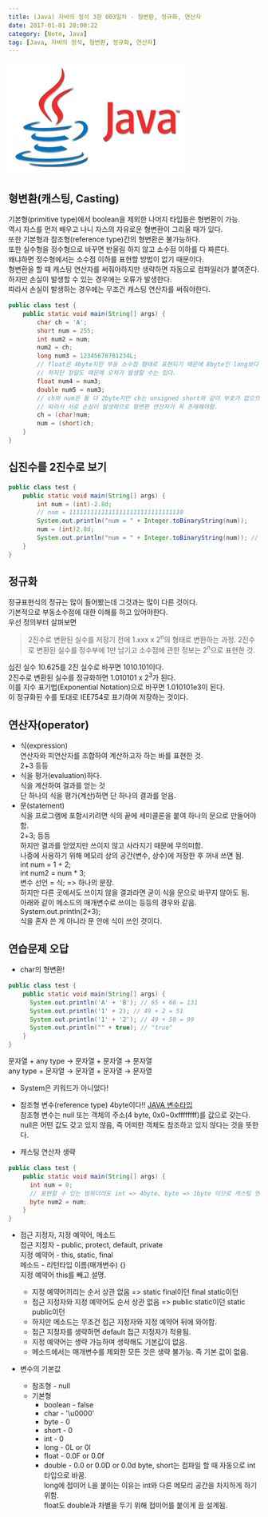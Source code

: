 ```yaml
---
title: (Java) 자바의 정석 3판 003일차 - 형변환, 정규화, 연산자
date: 2017-01-01 20:00:22
category: [Note, Java]
tag: [Java, 자바의 정석, 형변환, 정규화, 연산자]
---
```

![](/images/Java-study-003day/thumb.png)

## 형변환(캐스팅, Casting)
기본형(primitive type)에서 boolean을 제외한 나머지 타입들은 형변환이 가능.  
역시 자스를 먼저 배우고 나니 자스의 자유로운 형변환이 그리울 때가 있다.  
또한 기본형과 참조형(reference type)간의 형변환은 불가능하다.  
또한 실수형을 정수형으로 바꾸면 반올림 하지 않고 소수점 이하를 다 짜른다.  
왜냐하면 정수형에서는 소수점 이하를 표현할 방법이 없기 때문이다.  
형변환을 할 때 캐스팅 연산자를 써줘야하지만 생략하면 자동으로 컴파일러가 붙여준다.  
하지만 손실이 발생할 수 있는 경우에는 오류가 발생한다.  
따라서 손실이 발생하는 경우에는 무조건 캐스팅 연산자를 써줘야한다.
```java
public class test {
    public static void main(String[] args) {
        char ch = 'A';
        short num = 255;
        int num2 = num;
        num2 = ch;
        long num3 = 12345678781234L;
        // float은 4byte지만 부동 소수점 형태로 표현되기 때문에 8byte인 long보다 더 넓은 범위를 표현할 수 있다.
        // 하지만 정밀도 때문에 오차가 발생할 수는 있다.
        float num4 = num3;
        double num5 = num3;
        // ch와 num은 둘 다 2byte지만 ch는 unsigned short와 같이 부호가 없으므로 표현 범위가 다름.
        // 따라서 서로 손실이 발생하므로 형변환 연산자가 꼭 존재해야함.
        ch = (char)num;
        num = (short)ch;
    }
}
```

## 십진수를 2진수로 보기
```java
public class test {
    public static void main(String[] args) {
        int num = (int)-2.8d;
        // num = 11111111111111111111111111111110
        System.out.println("num = " + Integer.toBinaryString(num));
        num = (int)2.8d;
        System.out.println("num = " + Integer.toBinaryString(num)); // num = 10
    }
}
```
## 정규화
정규표현식의 정규는 많이 들어봤는데 그것과는 많이 다른 것이다.  
기본적으로 부동소수점에 대한 이해를 하고 있어야한다.  
우선 정의부터 살펴보면  
> 2진수로 변환된 실수를 저장기 전에 1.xxx x 2<sup>n</sup>의 형태로 변환하는 과정.
2진수로 변환된 실수를 정수부에 1만 남기고 소수점에 관한 정보는 2<sup>n</sup>으로 표현한 것.

십진 실수 10.625를 2진 실수로 바꾸면 1010.101이다.  
2진수로 변환된 실수를 정규화하면 1.010101 x 2<sup>3</sup>가 된다.  
이를 지수 표기법(Exponential Notation)으로 바꾸면 1.010101e3이 된다.  
이 정규화된 수를 토대로 IEE754로 표기하여 저장하는 것이다.

## 연산자(operator)
* 식(expression)  
연산자와 피연산자를 조합하여 계산하고자 하는 바를 표현한 것.  
2+3 등등
* 식을 평가(evaluation)하다.  
식을 계산하여 결과를 얻는 것  
단 하나의 식을 평가(계산)하면 단 하나의 결과를 얻음.  
* 문(statement)  
식을 프로그램에 포함시키려면 식의 끝에 세미콜론을 붙여 하나의 문으로 만들어야함.  
2+3; 등등  
하지만 결과를 얻었지만 쓰이지 않고 사라지기 때문에 무의미함.  
나중에 사용하기 위해 메모리 상의 공간(변수, 상수)에 저장한 후 꺼내 쓰면 됨.  
int num = 1 + 2;  
int num2 = num * 3;  
변수 선언 = 식; => 하나의 문장.  
하지만 다른 곳에서도 쓰이지 않을 결과라면 굳이 식을 문으로 바꾸지 않아도 됨.  
아래와 같이 메소드의 매개변수로 쓰이는 등등의 경우와 같음.  
System.out.println(2+3);  
식을 혼자 쓴 게 아니라 문 안에 식이 쓰인 것이다.  

## 연습문제 오답
* char의 형변환!
```java
public class test {
    public static void main(String[] args) {
      System.out.println('A' + 'B'); // 65 + 66 = 131
      System.out.println('1' + 2); // 49 + 2 = 51
      System.out.println('1' + '2'); // 49 + 50 = 99
      System.out.println("" + true); // "true"
    }
}
```
문자열 + any type → 문자열 + 문자열 → 문자열  
any type + 문자열 → 문자열 + 문자열 → 문자열

* System은 키워드가 아니었다!

* 참조형 변수(reference type) 4byte이다!!
[JAVA 변수타입](https://labofengineer.wordpress.com/2013/07/08/java-%EB%B3%80%EC%88%98%ED%83%80%EC%9E%85/)  
참조형 변수는 null 또는 객체의 주소(4 byte, 0x0~0xffffffff)를 값으로 갖는다.  
null은 어떤 값도 갖고 있지 않음, 즉 어떠한 객체도 참조하고 있지 않다는 것을 뜻한다.

* 캐스팅 연산자 생략
```java
public class test {
    public static void main(String[] args) {
      int num = 0;
      // 표현할 수 있는 범위더라도 int => 4byte, byte => 1byte 이므로 캐스팅 연산자 꼭 써줘야함.
      byte num2 = num;
    }
}
```

* 접근 지정자, 지정 예약어, 메소드  
접근 지정자 - public, protect, default, private  
지정 예약어 - this, static, final  
메소드 - 리턴타입 이름(매개변수) {}  
지정 예약어 this를 빼고 설명.  
  * 지정 예약어끼리는 순서 상관 없음 => static final이던 final static이던  
  * 접근 지정자와 지정 예약어도 순서 상관 없음 => public static이던 static public이던  
  * 하지만 메소드는 무조건 접근 지정자와 지정 예약어 뒤에 와야함.  
  * 접근 지정자를 생략하면 default 접근 지정자가 적용됨.  
  * 지정 예약어는 생략 가능하며 생략해도 기본값이 없음.
  * 메소드에서는 매개변수를 제외한 모든 것은 생략 불가능. 즉 기본 값이 없음.
  
* 변수의 기본값  
  * 참조형 - null  
  * 기본형  
    * boolean - false  
    * char - '\u0000'  
    * byte - 0  
    * short - 0  
    * int - 0  
    * long - 0L or 0l  
    * float - 0.0F or 0.0f  
    * double - 0.0 or 0.0D or 0.0d
    byte, short는 컴파일 할 때 자동으로 int 타입으로 바꿈.  
    long에 접미어 L을 붙이는 이유는 int와 다른 메모리 공간을 차지하게 하기 위함.  
    float도 double과 차별을 두기 위해 접미어를 붙이게 끔 설계됨. 
    